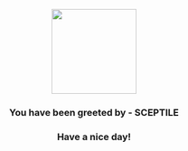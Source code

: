 <p align="center">
            <img src="https://raw.githubusercontent.com/PokeAPI/sprites/master/sprites/pokemon/254.png" width="150" height="150">
          </p>
          <h3 align="center">You have been greeted by - <b>SCEPTILE</b></h3>
          <h3 align="center">Have a nice day!</h3>
